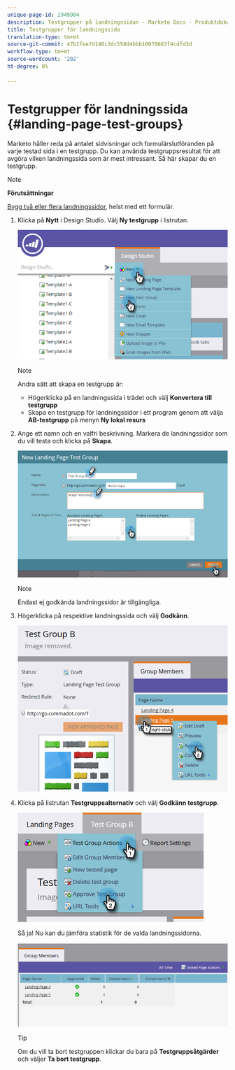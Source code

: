 ```yaml
---
unique-page-id: 2949904
description: Testgrupper på landningssidan - Marketo Docs - Produktdokumentation
title: Testgrupper för landningssida
translation-type: tm+mt
source-git-commit: 47b2fee7d146c3dc558d4bbb10070683f4cdfd3d
workflow-type: tm+mt
source-wordcount: '202'
ht-degree: 0%

---
```



# Testgrupper för landningssida {#landing-page-test-groups}

Marketo håller reda på antalet sidvisningar och formulärslutföranden på varje testad sida i en testgrupp. Du kan använda testgruppsresultat för att avgöra vilken landningssida som är mest intressant. Så här skapar du en testgrupp.

>[!NOTE]
>
>**Förutsättningar**
>
>[Bygg två eller flera landningssidor](../../../../getting-started/quick-wins/landing-page-with-a-form.md), helst med ett formulär.

1. Klicka på **Nytt** i Design Studio. Välj **Ny testgrupp** i listrutan.

   ![](assets/image2015-8-5-13-3a32-3a50.png)

   >[!NOTE]
   >
   >Andra sätt att skapa en testgrupp är:
   >
   >    
   >    
   >    * Högerklicka på en landningssida i trädet och välj **Konvertera till testgrupp**
   >    * Skapa en testgrupp för landningssidor i ett program genom att välja **AB-testgrupp** på menyn **Ny lokal resurs**


1. Ange ett namn och en valfri beskrivning. Markera de landningssidor som du vill testa och klicka på **Skapa**.

   ![](assets/image2015-8-5-13-3a39-3a10.png)

   >[!NOTE]
   >
   >Endast ej godkända landningssidor är tillgängliga.

1. Högerklicka på respektive landningssida och välj **Godkänn**.

   ![](assets/three-1.png)

1. Klicka på listrutan **Testgruppsalternativ** och välj **Godkänn testgrupp**.

   ![](assets/four-1.png)

   Så ja! Nu kan du jämföra statistik för de valda landningssidorna.

   ![](assets/five.png)

   >[!TIP]
   >
   >Om du vill ta bort testgruppen klickar du bara på **Testgruppsåtgärder** och väljer **Ta bort testgrupp**.

